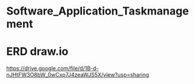 # Software_Application_Taskmanagement
# ERD draw.io
https://drive.google.com/file/d/1B-d-nJHtFW3O8bW_0wCxp7J4zeaWJS5X/view?usp=sharing
